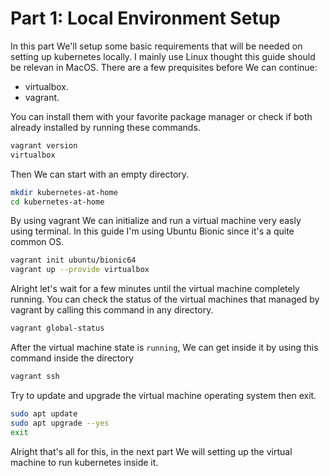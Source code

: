 # Part 1: Local Environment Setup

In this part We'll setup some basic requirements that will be needed on setting up kubernetes locally. I mainly use Linux thought this guide should be relevan in MacOS. There are a few prequisites before We can continue:
- virtualbox.
- vagrant.

You can install them with your favorite package manager or check if both already installed by running these commands.

```bash
vagrant version
virtualbox
```

Then We can start with an empty directory. 

```bash
mkdir kubernetes-at-home
cd kubernetes-at-home
```

By using vagrant We can initialize and run a virtual machine very easly using terminal. In this guide I'm using Ubuntu Bionic since it's a quite common OS.

```bash
vagrant init ubuntu/bionic64
vagrant up --provide virtualbox
```

Alright let's wait for a few minutes until the virtual machine completely running. You can check the status of the virtual machines that managed by vagrant by calling this command in any directory.

```bash
vagrant global-status
```

After the virtual machine state is `running`, We can get inside it by using this command inside the directory

```bash
vagrant ssh
```

Try to update and upgrade the virtual machine operating system then exit.

```bash
sudo apt update
sudo apt upgrade --yes
exit
```

Alright that's all for this, in the next part We will setting up the virtual machine to run kubernetes inside it.
